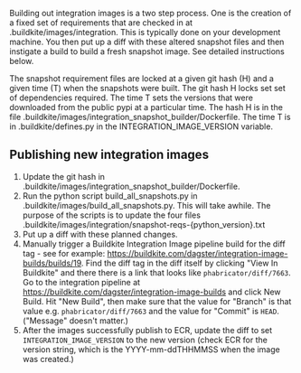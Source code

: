 Building out integration images is a two step process. One is the creation of a fixed
set of requirements that are checked in at .buildkite/images/integration. This is
typically done on your development machine. You then put up a diff with these
altered snapshot files and then instigate a build to build a fresh snapshot
image. See detailed instructions below.

The snapshot requirement files are locked at a given git hash (H) and a given
time (T) when the snapshots were built. The git hash H locks set set of dependencies
required. The time T sets the versions that were downloaded from the public pypi
at a particular time. The hash H is in the file .buildkite/images/integration_snapshot_builder/Dockerfile.
The time T is in .buildkite/defines.py in the INTEGRATION_IMAGE_VERSION variable.

## Publishing new integration images

1. Update the git hash in .buildkite/images/integration_snapshot_builder/Dockerfile.
2. Run the python script build_all_snapshots.py in .buildkite/images/build_all_snapshots.py.
   This will take awhile. The purpose of the scripts is to update the four files
   .buildkite/images/integration/snapshot-reqs-{python_version}.txt
3. Put up a diff with these planned changes.
4. Manually trigger a Buildkite Integration Image pipeline build for the diff tag - see for
   example: https://buildkite.com/dagster/integration-image-builds/builds/19. Find the diff tag
   in the diff itself by clicking "View In Buildkite" and there there is a link that looks like
   `phabricator/diff/7663`. Go to the integration pipeline at
   https://buildkite.com/dagster/integration-image-builds and click New Build.
   Hit "New Build", then make sure that the value for "Branch" is that value
   e.g. `phabricator/diff/7663` and the value for "Commit" is `HEAD`. ("Message" doesn't matter.)
5. After the images successfully publish to ECR, update the diff to set `INTEGRATION_IMAGE_VERSION`
   to the new version (check ECR for the version string, which is the YYYY-mm-ddTHHMMSS when the
   image was created.)
